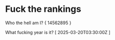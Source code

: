 # Fuck the rankings

Who the hell am I?
{ 14562895 }

What fucking year is it?
[ 2025-03-20T03:30:00Z ]
